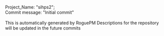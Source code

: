 Project_Name:  "sihps2";<br> 
Commit message: "Initial commit"
<br>
<br>
This is automatically generated by RoguePM
Descriptions for the repository will be updated in the future commits
